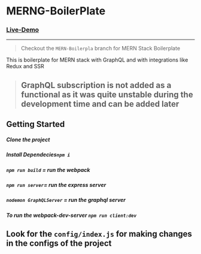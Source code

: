 # MERNG-BoilerPlate

### [Live-Demo](http://35.200.248.52:5000/#/)
---
> Checkout the  `MERN-Boilerpla` branch for MERN Stack Boilerplate


This is boilerplate for MERN stack with GraphQL and with integrations like Redux and SSR 
> ## GraphQL subscription is not added as a functional as it was quite unstable during the development time and can be added later
## Getting Started
##### Clone the project
##### Install Dependecies`npm i`
##### `npm run build` = run the webpack
##### `npm run server`= run the express server
##### `nodemon GraphQLServer` = run the graphql server
##### To run the webpack-dev-server `npm run client:dev`

## Look for the `config/index.js` for making changes in the configs of the project
